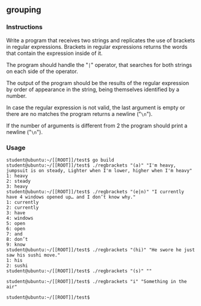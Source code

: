 ## grouping

### Instructions

Write a program that receives two strings and replicates the use of brackets in regular expressions. Brackets in regular expressions returns the words that contain the expression inside of it.

The program should handle the "`|`" operator, that searches for both strings on each side of the operator.

The output of the program should be the results of the regular expression by order of appearance in the string, being themselves identified by a number.

In case the regular expression is not valid, the last argument is empty or there are no matches the program returns a newline ("`\n`").

If the number of arguments is different from 2 the program should print a newline ("`\n`").

### Usage

```console
student@ubuntu:~/[[ROOT]]/test$ go build
student@ubuntu:~/[[ROOT]]/test$ ./regbrackets "(a)" "I'm heavy, jumpsuit is on steady, Lighter when I'm lower, higher when I'm heavy"
1: heavy
2: steady
3: heavy
student@ubuntu:~/[[ROOT]]/test$ ./regbrackets "(e|n)" "I currently have 4 windows opened up… and I don’t know why."
1: currently
2: currently
3: have
4: windows
5: open
6: open
7: and
8: don’t
9: know
student@ubuntu:~/[[ROOT]]/test$ ./regbrackets "(hi)" "He swore he just saw his sushi move."
1: his
2: sushi
student@ubuntu:~/[[ROOT]]/test$ ./regbrackets "(s)" ""

student@ubuntu:~/[[ROOT]]/test$ ./regbrackets "i" "Something in the air"

student@ubuntu:~/[[ROOT]]/test$
